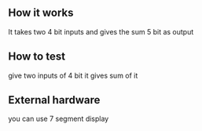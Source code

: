 <!---

This file is used to generate your project datasheet. Please fill in the information below and delete any unused
sections.

You can also include images in this folder and reference them in the markdown. Each image must be less than
512 kb in size, and the combined size of all images must be less than 1 MB.
-->

## How it works

It takes two 4 bit inputs and gives the sum 5 bit as output 

## How to test

give two inputs of 4 bit it gives sum of it 

## External hardware

you can use 7 segment display 

